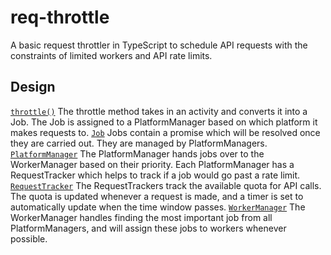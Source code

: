 # req-throttle
A basic request throttler in TypeScript to schedule API requests with the constraints of limited workers and API rate limits.

## Design
[`throttle()`](https://github.com/lshaoqin/req-throttle/blob/main/throttler.ts) The throttle method takes in an activity and converts it into a Job. The Job is assigned to a PlatformManager based on which platform it makes requests to.
[`Job`](https://github.com/lshaoqin/req-throttle/blob/main/job.ts) Jobs contain a promise which will be resolved once they are carried out. They are managed by PlatformManagers.
[`PlatformManager`](https://github.com/lshaoqin/req-throttle/blob/main/platformManager.ts) The PlatformManager hands jobs over to the WorkerManager based on their priority. Each PlatformManager has a RequestTracker which helps to track if a job would go past a rate limit.
[`RequestTracker`](https://github.com/lshaoqin/req-throttle/blob/main/requestTracker.ts) The RequestTrackers track the available quota for API calls. The quota is updated whenever a request is made, and a timer is set to automatically update when the time window passes.
[`WorkerManager`](https://github.com/lshaoqin/req-throttle/blob/main/workerManager.ts) The WorkerManager handles finding the most important job from all PlatformManagers, and will assign these jobs to workers whenever possible.